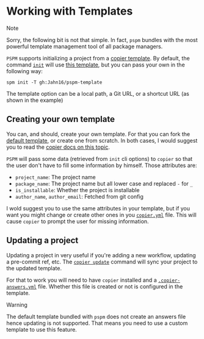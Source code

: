 # Working with Templates

> [!NOTE]
> Sorry, the following bit is not that simple. In fact, `pspm` bundles with the most powerful template management tool of all package managers.

`PSPM` supports initializing a project from a [copier template](https://github.com/copier-org/copier). By default, the command [`init`](commands/ginit.md) will use [this template](https://github.com/Jahn16/pspm-template), but you can pass your own in the following way:

```
spm init -T gh:Jahn16/pspm-template
```

The template option can be a local path, a Git URL, or a shortcut URL (as shown in the example)

## Creating your own template

You can, and should, create your own template. For that you can fork the [default template](https://github.com/Jahn16/pspm-template), or create one from scratch. In both cases, I would suggest you to read the [copier docs on this topic](https://copier.readthedocs.io/en/latest/creating/).

`PSPM` will pass some data (retrieved from `init` cli options) to `copier` so that the user don't have to fill some information by himself. Those attributes are:

- `project_name`: The project name
- `package_name`: The project name but all lower case and replaced `-` for `_` 
- `is_installable`: Whether the project is installable
- `author_name`, `author_email`: Fetched from git config

I wold suggest you to use the same attributes in your template, but if you want you might change or create other ones in you [`copier.yml`](https://copier.readthedocs.io/en/latest/configuring/#the-copieryml-file) file. This will cause `copier` to prompt the user for missing information.

## Updating a project

Updating a project in very useful if you're adding a new workflow, updating a pre-commit ref, etc. The [`copier update`](https://copier.readthedocs.io/en/latest/updating/) command will sync your project to the updated template.

For that to work you will need to have `copier` installed and a [`.copier-answers.yml`](https://copier.readthedocs.io/en/latest/configuring/#the-copier-answersyml-file) file. Whether this file is created or not is configured in the template. 

> [!WARNING]
> The default template bundled with `pspm` does not create an answers file hence updating is not supported. That means you need to use a custom template to use this feature.
